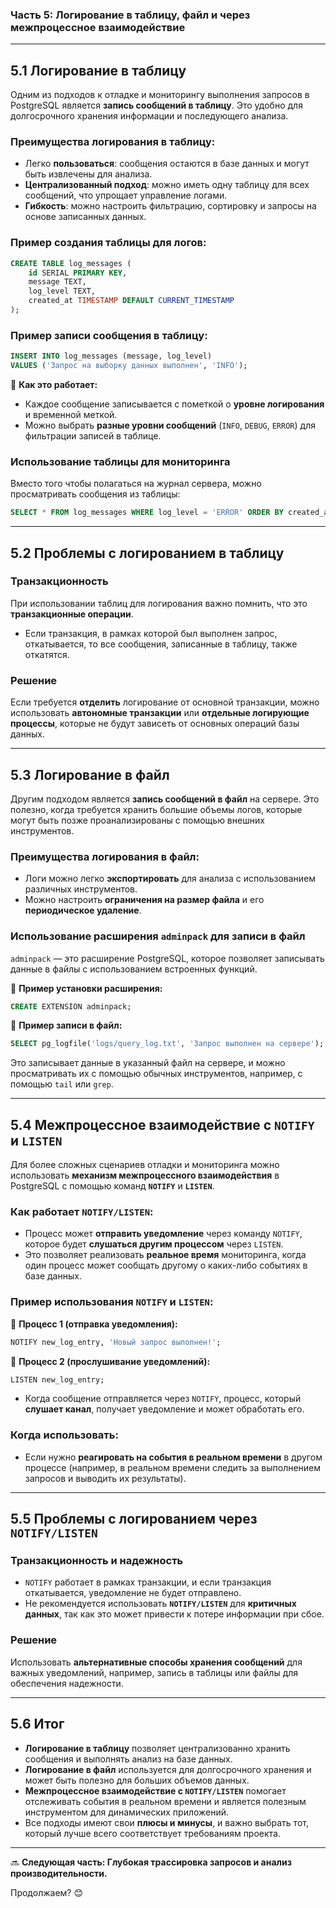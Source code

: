 ### **Часть 5: Логирование в таблицу, файл и через межпроцессное взаимодействие**

---

## **5.1 Логирование в таблицу**

Одним из подходов к отладке и мониторингу выполнения запросов в PostgreSQL является **запись сообщений в таблицу**. Это удобно для долгосрочного хранения информации и последующего анализа.

### **Преимущества логирования в таблицу:**

- Легко **пользоваться**: сообщения остаются в базе данных и могут быть извлечены для анализа.
- **Централизованный подход**: можно иметь одну таблицу для всех сообщений, что упрощает управление логами.
- **Гибкость**: можно настроить фильтрацию, сортировку и запросы на основе записанных данных.

### **Пример создания таблицы для логов:**

```sql
CREATE TABLE log_messages (
    id SERIAL PRIMARY KEY,
    message TEXT,
    log_level TEXT,
    created_at TIMESTAMP DEFAULT CURRENT_TIMESTAMP
);
```

### **Пример записи сообщения в таблицу:**

```sql
INSERT INTO log_messages (message, log_level) 
VALUES ('Запрос на выборку данных выполнен', 'INFO');
```

📌 **Как это работает:**

- Каждое сообщение записывается с пометкой о **уровне логирования** и временной меткой.
- Можно выбрать **разные уровни сообщений** (`INFO`, `DEBUG`, `ERROR`) для фильтрации записей в таблице.

### **Использование таблицы для мониторинга**

Вместо того чтобы полагаться на журнал сервера, можно просматривать сообщения из таблицы:

```sql
SELECT * FROM log_messages WHERE log_level = 'ERROR' ORDER BY created_at DESC;
```

---

## **5.2 Проблемы с логированием в таблицу**

### **Транзакционность**

При использовании таблиц для логирования важно помнить, что это **транзакционные операции**.

- Если транзакция, в рамках которой был выполнен запрос, откатывается, то все сообщения, записанные в таблицу, также откатятся.

### **Решение**

Если требуется **отделить** логирование от основной транзакции, можно использовать **автономные транзакции** или **отдельные логирующие процессы**, которые не будут зависеть от основных операций базы данных.

---

## **5.3 Логирование в файл**

Другим подходом является **запись сообщений в файл** на сервере. Это полезно, когда требуется хранить большие объемы логов, которые могут быть позже проанализированы с помощью внешних инструментов.

### **Преимущества логирования в файл:**

- Логи можно легко **экспортировать** для анализа с использованием различных инструментов.
- Можно настроить **ограничения на размер файла** и его **периодическое удаление**.

### **Использование расширения `adminpack` для записи в файл**

`adminpack` — это расширение PostgreSQL, которое позволяет записывать данные в файлы с использованием встроенных функций.

📌 **Пример установки расширения:**

```sql
CREATE EXTENSION adminpack;
```

📌 **Пример записи в файл:**

```sql
SELECT pg_logfile('logs/query_log.txt', 'Запрос выполнен на сервере');
```

Это записывает данные в указанный файл на сервере, и можно просматривать их с помощью обычных инструментов, например, с помощью `tail` или `grep`.

---

## **5.4 Межпроцессное взаимодействие с `NOTIFY` и `LISTEN`**

Для более сложных сценариев отладки и мониторинга можно использовать **механизм межпроцессного взаимодействия** в PostgreSQL с помощью команд **`NOTIFY`** и **`LISTEN`**.

### **Как работает `NOTIFY/LISTEN`:**

- Процесс может **отправить уведомление** через команду `NOTIFY`, которое будет **слушаться другим процессом** через `LISTEN`.
- Это позволяет реализовать **реальное время** мониторинга, когда один процесс может сообщать другому о каких-либо событиях в базе данных.

### **Пример использования `NOTIFY` и `LISTEN`:**

📌 **Процесс 1 (отправка уведомления):**

```sql
NOTIFY new_log_entry, 'Новый запрос выполнен!';
```

📌 **Процесс 2 (прослушивание уведомлений):**

```sql
LISTEN new_log_entry;
```

- Когда сообщение отправляется через `NOTIFY`, процесс, который **слушает канал**, получает уведомление и может обработать его.

### **Когда использовать:**

- Если нужно **реагировать на события в реальном времени** в другом процессе (например, в реальном времени следить за выполнением запросов и выводить их результаты).

---

## **5.5 Проблемы с логированием через `NOTIFY/LISTEN`**

### **Транзакционность и надежность**

- `NOTIFY` работает в рамках транзакции, и если транзакция откатывается, уведомление не будет отправлено.
- Не рекомендуется использовать **`NOTIFY/LISTEN`** для **критичных данных**, так как это может привести к потере информации при сбое.

### **Решение**

Использовать **альтернативные способы хранения сообщений** для важных уведомлений, например, запись в таблицы или файлы для обеспечения надежности.

---

## **5.6 Итог**

- **Логирование в таблицу** позволяет централизованно хранить сообщения и выполнять анализ на базе данных.
- **Логирование в файл** используется для долгосрочного хранения и может быть полезно для больших объемов данных.
- **Межпроцессное взаимодействие с `NOTIFY/LISTEN`** помогает отслеживать события в реальном времени и является полезным инструментом для динамических приложений.
- Все подходы имеют свои **плюсы и минусы**, и важно выбрать тот, который лучше всего соответствует требованиям проекта.

---

🔜 **Следующая часть: Глубокая трассировка запросов и анализ производительности.**

Продолжаем? 😊